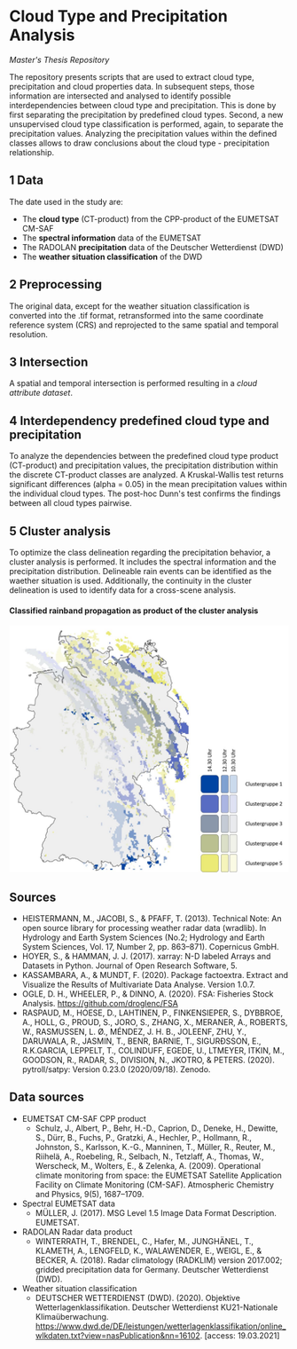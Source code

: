# Cloud Type and Precipitation Analysis
  *Master's Thesis Repository*
  
  The repository presents scripts that are used to extract cloud type, precipitation and cloud properties data. In subsequent steps, those information are intersected and analysed to identify possible interdependencies between cloud type and precipitation. This is done by first separating the precipitation by predefined cloud types. Second, a new unsupervised cloud type classification is performed, again, to separate the precipitation values. Analyzing the precipitation values within the defined classes allows to draw conclusions about the cloud type - precipitation relationship.  

## 1 Data
  The date used in the study are:
- The **cloud type** (CT-product) from the CPP-product of the EUMETSAT CM-SAF
- The **spectral information** data of the EUMETSAT
- The RADOLAN **precipitation** data of the Deutscher Wetterdienst (DWD)
- The **weather situation classification** of the DWD 

## 2 Preprocessing
  The original data, except for the weather situation classification is converted into the .tif format, retransformed into the same coordinate reference system (CRS) and reprojected to the same spatial and temporal resolution.

## 3 Intersection
  A spatial and temporal intersection is performed resulting in a *cloud attribute dataset*. 

## 4 Interdependency predefined cloud type and precipitation
  To analyze the dependencies between the predefined cloud type product (CT-product) and precipitation values, the precipitation distribution within the discrete CT-product classes are analyzed. A Kruskal-Wallis test returns significant differences (alpha = 0.05) in the mean precipitation values within the individual cloud types. The post-hoc Dunn's test confirms the findings between all cloud types pairwise.

## 5 Cluster analysis
  To optimize the class delineation regarding the precipitation behavior, a cluster analysis is performed. It includes the spectral information and the precipitation distribution.
Delineable rain events can be identified as the waether situation is used. Additionally, the continuity in the cluster delineation is used to identify data for a cross-scene analysis.

#### Classified rainband propagation as product of the cluster analysis
![Cluster propagation](./images/ClusterAnalysis.jpg)

## Sources
- HEISTERMANN, M., JACOBI, S., & PFAFF, T. (2013). Technical Note: An open source library for processing weather radar data (wradlib). In Hydrology and Earth System Sciences (No.2; Hydrology and Earth System Sciences, Vol. 17, Number 2, pp. 863–871). Copernicus GmbH. 
- HOYER, S., & HAMMAN, J. J. (2017). xarray: N-D labeled Arrays and Datasets in Python. Journal of Open Research Software, 5.
- KASSAMBARA, A., & MUNDT, F. (2020). Package factoextra. Extract and Visualize the Results of Multivariate Data Analyse. Version 1.0.7.
- OGLE, D. H., WHEELER, P., & DINNO, A. (2020). FSA: Fisheries Stock Analysis. https://github.com/droglenc/FSA
- RASPAUD, M., HOESE, D., LAHTINEN, P., FINKENSIEPER, S., DYBBROE, A., HOLL, G., PROUD, S., JORO, S., ZHANG, X., MERANER, A., ROBERTS, W., RASMUSSEN, L. Ø., MÉNDEZ, J. H. B., JOLEENF, ZHU, Y., DARUWALA, R., JASMIN, T., BENR, BARNIE, T., SIGURÐSSON, E., R.K.GARCIA, LEPPELT, T., COLINDUFF, EGEDE, U., LTMEYER, ITKIN, M., GOODSON, R., RADAR, S., DIVISION, N., JKOTRO, & PETERS. (2020). pytroll/satpy: Version 0.23.0 (2020/09/18). Zenodo. 


## Data sources
- EUMETSAT CM-SAF CPP product
  - Schulz, J., Albert, P., Behr, H.-D., Caprion, D., Deneke, H., Dewitte, S., Dürr, B., Fuchs, P., Gratzki, A., Hechler, P., Hollmann, R., Johnston, S., Karlsson, K.-G., Manninen, T., Müller, R., Reuter, M., Riihelä, A., Roebeling, R., Selbach, N., Tetzlaff, A., Thomas, W., Werscheck, M., Wolters, E., & Zelenka, A. (2009). Operational climate monitoring from space: the EUMETSAT Satellite Application Facility on Climate Monitoring (CM-SAF). Atmospheric Chemistry and Physics, 9(5), 1687–1709.
- Spectral EUMETSAT data
  - MÜLLER, J. (2017). MSG Level 1.5 Image Data Format Description. EUMETSAT. 
- RADOLAN Radar data product
  - WINTERRATH, T., BRENDEL, C., Hafer, M., JUNGHÄNEL, T., KLAMETH, A., LENGFELD, K., WALAWENDER, E., WEIGL, E., & BECKER, A. (2018). Radar climatology (RADKLIM) version 2017.002; gridded precipitation data for Germany. Deutscher Wetterdienst (DWD).
- Weather situation classification
  - DEUTSCHER WETTERDIENST (DWD). (2020). Objektive Wetterlagenklassifikation. Deutscher Wetterdienst KU21-Nationale Klimaüberwachung. https://www.dwd.de/DE/leistungen/wetterlagenklassifikation/online_wlkdaten.txt?view=nasPublication&nn=16102. [access: 19.03.2021]
